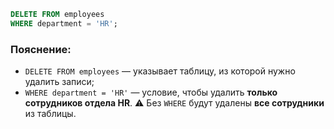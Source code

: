 ```sql
DELETE FROM employees
WHERE department = 'HR';
```
### Пояснение:
- `DELETE FROM employees` — указывает таблицу, из которой нужно удалить записи;
- `WHERE department = 'HR'` — условие, чтобы удалить **только сотрудников отдела HR**.
⚠️ Без `WHERE` будут удалены **все сотрудники** из таблицы.